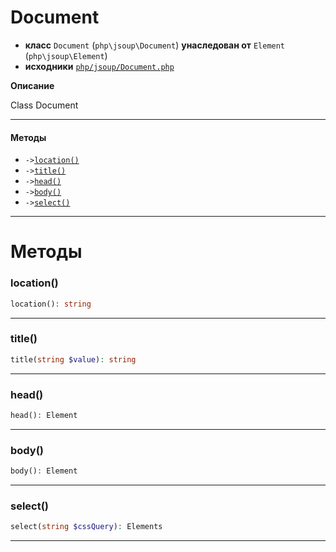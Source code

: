# Document

- **класс** `Document` (`php\jsoup\Document`) **унаследован от** `Element` (`php\jsoup\Element`)
- **исходники** [`php/jsoup/Document.php`](./src/main/resources/JPHP-INF/sdk/php/jsoup/Document.php)

**Описание**

Class Document

---

#### Методы

- `->`[`location()`](#method-location)
- `->`[`title()`](#method-title)
- `->`[`head()`](#method-head)
- `->`[`body()`](#method-body)
- `->`[`select()`](#method-select)

---
# Методы

<a name="method-location"></a>

### location()
```php
location(): string
```

---

<a name="method-title"></a>

### title()
```php
title(string $value): string
```

---

<a name="method-head"></a>

### head()
```php
head(): Element
```

---

<a name="method-body"></a>

### body()
```php
body(): Element
```

---

<a name="method-select"></a>

### select()
```php
select(string $cssQuery): Elements
```

---

